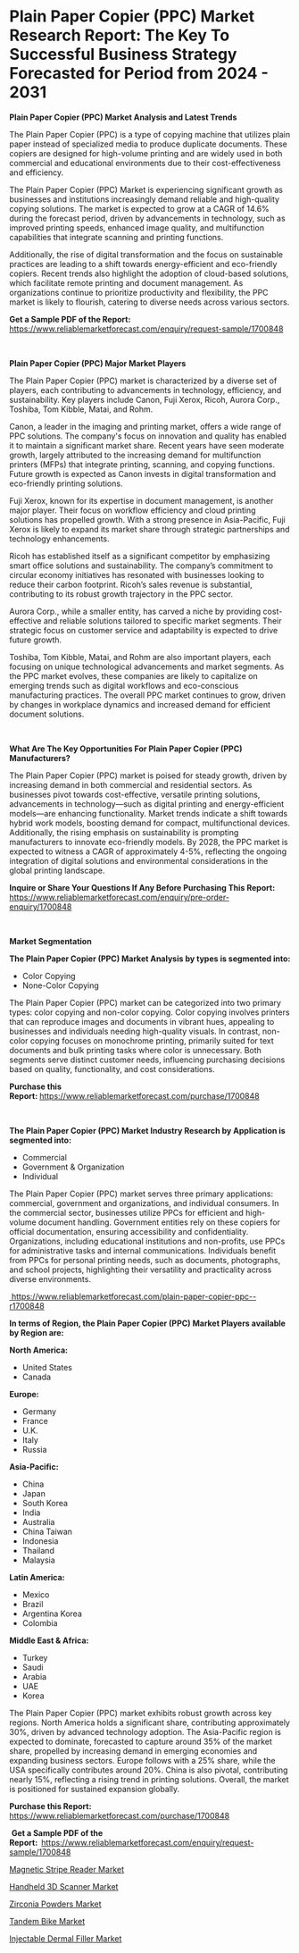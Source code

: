 <p><h1>Plain Paper Copier (PPC) Market Research Report: The Key To Successful Business Strategy Forecasted for Period from 2024 - 2031</h1></p><p><strong>Plain Paper Copier (PPC) Market Analysis and Latest Trends</strong></p>
<p><p>The Plain Paper Copier (PPC) is a type of copying machine that utilizes plain paper instead of specialized media to produce duplicate documents. These copiers are designed for high-volume printing and are widely used in both commercial and educational environments due to their cost-effectiveness and efficiency. </p><p>The Plain Paper Copier (PPC) Market is experiencing significant growth as businesses and institutions increasingly demand reliable and high-quality copying solutions. The market is expected to grow at a CAGR of 14.6% during the forecast period, driven by advancements in technology, such as improved printing speeds, enhanced image quality, and multifunction capabilities that integrate scanning and printing functions. </p><p>Additionally, the rise of digital transformation and the focus on sustainable practices are leading to a shift towards energy-efficient and eco-friendly copiers. Recent trends also highlight the adoption of cloud-based solutions, which facilitate remote printing and document management. As organizations continue to prioritize productivity and flexibility, the PPC market is likely to flourish, catering to diverse needs across various sectors.</p></p>
<p><strong>Get a Sample PDF of the Report:&nbsp;</strong> <a href="https://www.reliablemarketforecast.com/enquiry/request-sample/1700848?utm_campaign=1082&utm_medium=2&utm_source=Github&utm_content=ia&utm_term=21102024&utm_id=plain-paper-copier-ppc">https://www.reliablemarketforecast.com/enquiry/request-sample/1700848</a></p>
<p>&nbsp;</p>
<p><strong>Plain Paper Copier (PPC) Major Market Players</strong></p>
<p><p>The Plain Paper Copier (PPC) market is characterized by a diverse set of players, each contributing to advancements in technology, efficiency, and sustainability. Key players include Canon, Fuji Xerox, Ricoh, Aurora Corp., Toshiba, Tom Kibble, Matai, and Rohm.</p><p>Canon, a leader in the imaging and printing market, offers a wide range of PPC solutions. The company's focus on innovation and quality has enabled it to maintain a significant market share. Recent years have seen moderate growth, largely attributed to the increasing demand for multifunction printers (MFPs) that integrate printing, scanning, and copying functions. Future growth is expected as Canon invests in digital transformation and eco-friendly printing solutions.</p><p>Fuji Xerox, known for its expertise in document management, is another major player. Their focus on workflow efficiency and cloud printing solutions has propelled growth. With a strong presence in Asia-Pacific, Fuji Xerox is likely to expand its market share through strategic partnerships and technology enhancements.</p><p>Ricoh has established itself as a significant competitor by emphasizing smart office solutions and sustainability. The company’s commitment to circular economy initiatives has resonated with businesses looking to reduce their carbon footprint. Ricoh’s sales revenue is substantial, contributing to its robust growth trajectory in the PPC sector.</p><p>Aurora Corp., while a smaller entity, has carved a niche by providing cost-effective and reliable solutions tailored to specific market segments. Their strategic focus on customer service and adaptability is expected to drive future growth.</p><p>Toshiba, Tom Kibble, Matai, and Rohm are also important players, each focusing on unique technological advancements and market segments. As the PPC market evolves, these companies are likely to capitalize on emerging trends such as digital workflows and eco-conscious manufacturing practices. The overall PPC market continues to grow, driven by changes in workplace dynamics and increased demand for efficient document solutions.</p></p>
<p>&nbsp;</p>
<p><strong>What Are The Key Opportunities For Plain Paper Copier (PPC) Manufacturers?</strong></p>
<p><p>The Plain Paper Copier (PPC) market is poised for steady growth, driven by increasing demand in both commercial and residential sectors. As businesses pivot towards cost-effective, versatile printing solutions, advancements in technology—such as digital printing and energy-efficient models—are enhancing functionality. Market trends indicate a shift towards hybrid work models, boosting demand for compact, multifunctional devices. Additionally, the rising emphasis on sustainability is prompting manufacturers to innovate eco-friendly models. By 2028, the PPC market is expected to witness a CAGR of approximately 4-5%, reflecting the ongoing integration of digital solutions and environmental considerations in the global printing landscape.</p></p>
<p><strong>Inquire or Share Your Questions If Any Before Purchasing This Report:</strong> <a href="https://www.reliablemarketforecast.com/enquiry/pre-order-enquiry/1700848?utm_campaign=1082&utm_medium=2&utm_source=Github&utm_content=ia&utm_term=21102024&utm_id=plain-paper-copier-ppc">https://www.reliablemarketforecast.com/enquiry/pre-order-enquiry/1700848</a></p>
<p>&nbsp;</p>
<p><strong>Market Segmentation</strong></p>
<p><strong>The Plain Paper Copier (PPC) Market Analysis by types is segmented into:</strong></p>
<p><ul><li>Color Copying</li><li>None-Color Copying</li></ul></p>
<p><p>The Plain Paper Copier (PPC) market can be categorized into two primary types: color copying and non-color copying. Color copying involves printers that can reproduce images and documents in vibrant hues, appealing to businesses and individuals needing high-quality visuals. In contrast, non-color copying focuses on monochrome printing, primarily suited for text documents and bulk printing tasks where color is unnecessary. Both segments serve distinct customer needs, influencing purchasing decisions based on quality, functionality, and cost considerations.</p></p>
<p><strong>Purchase this Report:&nbsp;</strong><a href="https://www.reliablemarketforecast.com/purchase/1700848?utm_campaign=1082&utm_medium=2&utm_source=Github&utm_content=ia&utm_term=21102024&utm_id=plain-paper-copier-ppc">https://www.reliablemarketforecast.com/purchase/1700848</a></p>
<p>&nbsp;</p>
<p><strong>The Plain Paper Copier (PPC) Market Industry Research by Application is segmented into:</strong></p>
<p><ul><li>Commercial</li><li>Government & Organization</li><li>Individual</li></ul></p>
<p><p>The Plain Paper Copier (PPC) market serves three primary applications: commercial, government and organizations, and individual consumers. In the commercial sector, businesses utilize PPCs for efficient and high-volume document handling. Government entities rely on these copiers for official documentation, ensuring accessibility and confidentiality. Organizations, including educational institutions and non-profits, use PPCs for administrative tasks and internal communications. Individuals benefit from PPCs for personal printing needs, such as documents, photographs, and school projects, highlighting their versatility and practicality across diverse environments.</p></p>
<p><a href="https://www.reliablemarketforecast.com/plain-paper-copier-ppc--r1700848?utm_campaign=1082&utm_medium=2&utm_source=Github&utm_content=ia&utm_term=21102024&utm_id=plain-paper-copier-ppc">&nbsp;https://www.reliablemarketforecast.com/plain-paper-copier-ppc--r1700848</a></p>
<p><strong>In terms of Region, the Plain Paper Copier (PPC) Market Players available by Region are:</strong></p>
<p>
    <p> <strong> North America: </strong>
        <ul>
            <li>United States</li>
            <li>Canada</li>
        </ul>
        </p> 
    <p> <strong> Europe: </strong>
        <ul>
            <li>Germany</li>
            <li>France</li>
            <li>U.K.</li>
            <li>Italy</li>
            <li>Russia</li>
        </ul>
        </p> 
    <p> <strong> Asia-Pacific: </strong>
        <ul>
            <li>China</li>
            <li>Japan</li>
            <li>South Korea</li>
            <li>India</li>
            <li>Australia</li>
            <li>China Taiwan</li>
            <li>Indonesia</li>
            <li>Thailand</li>
            <li>Malaysia</li>
        </ul>
        </p> 
    <p> <strong> Latin America: </strong>
        <ul>
            <li>Mexico</li>
            <li>Brazil</li>
            <li>Argentina Korea</li>
            <li>Colombia</li>
        </ul>
        </p> 
    <p> <strong> Middle East & Africa: </strong>
        <ul>
            <li>Turkey</li>
            <li>Saudi</li>
            <li>Arabia</li>
            <li>UAE</li>
            <li>Korea</li>
        </ul>
    </p>
    </p>
<p><p>The Plain Paper Copier (PPC) market exhibits robust growth across key regions. North America holds a significant share, contributing approximately 30%, driven by advanced technology adoption. The Asia-Pacific region is expected to dominate, forecasted to capture around 35% of the market share, propelled by increasing demand in emerging economies and expanding business sectors. Europe follows with a 25% share, while the USA specifically contributes around 20%. China is also pivotal, contributing nearly 15%, reflecting a rising trend in printing solutions. Overall, the market is positioned for sustained expansion globally.</p></p>
<p><strong>Purchase this Report: </strong><a href="https://www.reliablemarketforecast.com/purchase/1700848?utm_campaign=1082&utm_medium=2&utm_source=Github&utm_content=ia&utm_term=21102024&utm_id=plain-paper-copier-ppc">https://www.reliablemarketforecast.com/purchase/1700848</a></p>
<p>&nbsp;<strong>Get a Sample PDF of the Report:&nbsp;&nbsp;</strong><a href="https://www.reliablemarketforecast.com/enquiry/request-sample/1700848?utm_campaign=1082&utm_medium=2&utm_source=Github&utm_content=ia&utm_term=21102024&utm_id=plain-paper-copier-ppc">https://www.reliablemarketforecast.com/enquiry/request-sample/1700848</a></p>
<p><strong></strong></p>
<p><p><a href="https://issuu.com/reportprime-2/docs/magnetic-stripe-reader-market-size-_217ff2ab6039b7?utm_campaign=1082&utm_medium=2&utm_source=Github&utm_content=ia&utm_term=21102024&utm_id=plain-paper-copier-ppc">Magnetic Stripe Reader Market</a></p><p><a href="https://issuu.com/reportprime-2/docs/handheld-3d-scanner-market-size-203_351e6acaddd696?utm_campaign=1082&utm_medium=2&utm_source=Github&utm_content=ia&utm_term=21102024&utm_id=plain-paper-copier-ppc">Handheld 3D Scanner Market</a></p><p><a href="https://www.linkedin.com/pulse/global-zirconia-powders-market-sector2024-2031-metrics-strategic-jrvue?utm_campaign=1082&utm_medium=2&utm_source=Github&utm_content=ia&utm_term=21102024&utm_id=plain-paper-copier-ppc">Zirconia Powders Market</a></p><p><a href="https://github.com/judesaxav/Market-Research-Report-List-1/blob/main/tandem-bike-market.md?utm_campaign=1082&utm_medium=2&utm_source=Github&utm_content=ia&utm_term=21102024&utm_id=plain-paper-copier-ppc">Tandem Bike Market</a></p><p><a href="https://www.linkedin.com/pulse/injectable-dermal-filler-market-growth-outlook-from-2024-2031-zuqec?utm_campaign=1082&utm_medium=2&utm_source=Github&utm_content=ia&utm_term=21102024&utm_id=plain-paper-copier-ppc">Injectable Dermal Filler Market</a></p></p>